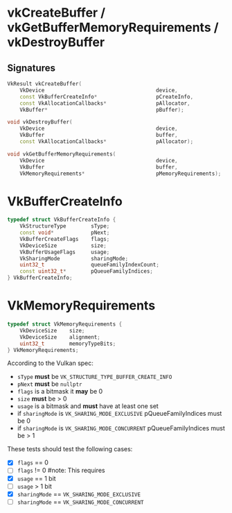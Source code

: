 # vkCreateBuffer / vkGetBufferMemoryRequirements / vkDestroyBuffer

## Signatures
```c++
VkResult vkCreateBuffer(
    VkDevice                                    device,
    const VkBufferCreateInfo*                   pCreateInfo,
    const VkAllocationCallbacks*                pAllocator,
    VkBuffer*                                   pBuffer);

void vkDestroyBuffer(
    VkDevice                                    device,
    VkBuffer                                    buffer,
    const VkAllocationCallbacks*                pAllocator);

void vkGetBufferMemoryRequirements(
    VkDevice                                    device,
    VkBuffer                                    buffer,
    VkMemoryRequirements*                       pMemoryRequirements);
```

# VkBufferCreateInfo
```c++
typedef struct VkBufferCreateInfo {
    VkStructureType        sType;
    const void*            pNext;
    VkBufferCreateFlags    flags;
    VkDeviceSize           size;
    VkBufferUsageFlags     usage;
    VkSharingMode          sharingMode;
    uint32_t               queueFamilyIndexCount;
    const uint32_t*        pQueueFamilyIndices;
} VkBufferCreateInfo;
```
# VkMemoryRequirements
```c++
typedef struct VkMemoryRequirements {
    VkDeviceSize    size;
    VkDeviceSize    alignment;
    uint32_t        memoryTypeBits;
} VkMemoryRequirements;
```

According to the Vulkan spec:
- `sType` **must** be `VK_STRUCTURE_TYPE_BUFFER_CREATE_INFO`
- `pNext` **must** be `nullptr`
- `flags` is a bitmask it **may** be 0
- `size` **must** be > 0
- `usage` is a bitmask and **must** have at least one set
- if `sharingMode` is `VK_SHARING_MODE_EXCLUSIVE` pQueueFamilyIndices must be 0
- if `sharingMode` is `VK_SHARING_MODE_CONCURRENT` pQueueFamilyIndices must be > 1

These tests should test the following cases:
- [x] `flags` == 0
- [ ] `flags` != 0 #note: This requires
- [x] `usage` == 1 bit
- [ ] `usage` > 1 bit
- [x] `sharingMode` == `VK_SHARING_MODE_EXCLUSIVE`
- [ ] `sharingMode` == `VK_SHARING_MODE_CONCURRENT`
